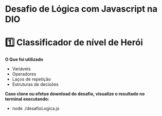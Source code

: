 # Desafio de Lógica com Javascript na DIO

# 1️⃣ Classificador de nível de Herói

**O Que foi utilizado**

- Variáveis
- Operadores
- Laços de repetição
- Estruturas de decisões

**Caso clone ou efetue download do desafio, visualize o resultado no terminal executando:**

- node ./desafioLogica.js
